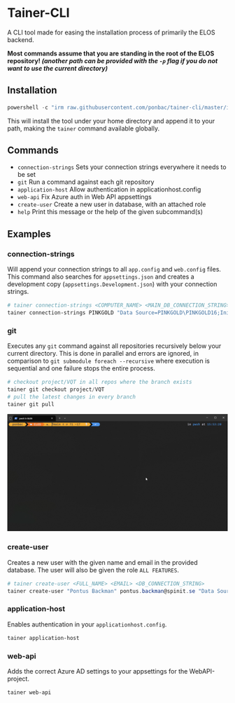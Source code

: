 # Tainer-CLI

A CLI tool made for easing the installation process of primarily the ELOS backend.

**Most commands assume that you are standing in the root of the ELOS repository! _(another path can be provided with the `-p` flag if you do not want to use the current directory)_**

## Installation

```powershell
powershell -c "irm raw.githubusercontent.com/ponbac/tainer-cli/master/install.ps1 | iex"
```

This will install the tool under your home directory and append it to your path, making the `tainer` command available globally.

## Commands

- `connection-strings` Sets your connection strings everywhere it needs to be set
- `git` Run a command against each git repository
- `application-host` Allow authentication in applicationhost.config
- `web-api` Fix Azure auth in Web API appsettings
- `create-user` Create a new user in database, with an attached role
- `help` Print this message or the help of the given subcommand(s)

## Examples

### connection-strings

Will append your connection strings to all `app.config` and `web.config` files. This command also searches for `appsettings.json` and creates a development copy (`appsettings.Development.json`) with your connection strings.

```powershell
# tainer connection-strings <COMPUTER_NAME> <MAIN_DB_CONNECTION_STRING> <SERVICE_BUS_CONNECTION_STRING>
tainer connection-strings PINKGOLD "Data Source=PINKGOLD\PINKGOLD16;Initial Catalog=dbEnvirotainerELOS;Integrated Security=SSPI;" "Data Source=PINKGOLD\PINKGOLD16;Initial Catalog=EnvirotainerNServiceBus;Integrated Security=SSPI;"
```

### git

Executes any `git` command against all repositories recursively below your current directory. This is done in parallel and errors are ignored, in comparison to `git submodule foreach --recursive` where execution is sequential and one failure stops the entire process.

```powershell
# checkout project/VQT in all repos where the branch exists
tainer git checkout project/VQT
# pull the latest changes in every branch
tainer git pull
```

![](/docs/images/git-demo.gif)

### create-user

Creates a new user with the given name and email in the provided database. The user will also be given the role `ALL FEATURES`.

```powershell
# tainer create-user <FULL_NAME> <EMAIL> <DB_CONNECTION_STRING>
tainer create-user "Pontus Backman" pontus.backman@spinit.se "Data Source=PINKGOLD\PINKGOLD16;Initial Catalog=dbEnvirotainerELOS;Integrated Security=SSPI;"
```

### application-host

Enables authentication in your `applicationhost.config`.

```powershell
tainer application-host
```

### web-api

Adds the correct Azure AD settings to your appsettings for the WebAPI-project.

```powershell
tainer web-api
```

